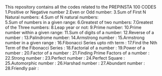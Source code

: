 This repository contains all the codes related to the PREPINSTA 100 CODES
1.Positive or Negative number
2.Even or Odd number: 
3.Sum of First N Natural numbers: 
4.Sum of N natural numbers:  
5.Sum of numbers in a given range: 
6.Greatest of two numbers: 
7.Greatest of the Three numbers: 
8.Leap year or not: 
9.Prime number:
10.Prime number within a given range: 
11.Sum of digits of a number: 
12.Reverse of a number : 
13.Palindrome number: 
14.Armstrong number : 
15.Armstrong number in a given range : 
16.Fibonacci Series upto nth term :
17.Find the Nth Term of the Fibonacci Series : 
18.Factorial of a number : 
19.Power of a number : 
20.Factor of a number : 
21.Finding Prime Factors of a number : 
22.Strong number : 
23.Perfect number : 
24.Perfect Square : 
25.Automorphic number : 
26.Harshad number : 
27.Abundant number : 
28.Friendly pair :

